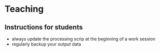 # Teaching
## Instructions for students
- always update the processing scrip at the beginning of a work session
- regularly backup your output data